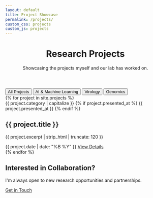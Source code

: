 ```yaml
---
layout: default
title: Project Showcase
permalink: /projects/
custom_css: projects
custom_js: projects
---
```


<header class="projects-header">
  <div class="header-content">
    <h1 class="header-title">Research Projects</h1>
    <p class="header-subtitle">Showcasing the projects myself and our lab has worked on.</p>
  </div>
</header>

<div class="projects-container">
  <div class="project-filter">
    <button class="filter-btn active" data-filter="all">All Projects</button>
    <button class="filter-btn" data-filter="ai">AI & Machine Learning</button>
    <button class="filter-btn" data-filter="virology">Virology</button>
    <button class="filter-btn" data-filter="genomics">Genomics</button>
  </div>

  <div class="projects-grid">
    {% for project in site.projects %}
      <div class="project-card" data-category="{{ project.category }}">
        <div class="project-header">
          <span class="project-category">{{ project.category | capitalize }}</span>
          {% if project.presented_at %}
            <span class="presented-at" title="{{ project.presented_at }}">{{ project.presented_at }}</span>
          {% endif %}
        </div>
        <div class="project-body">
          <h2 class="project-title">{{ project.title }}</h2>
          <p class="project-excerpt">{{ project.excerpt | strip_html | truncate: 120 }}</p>
          <div class="project-meta">
            <span class="project-date">{{ project.date | date: "%B %Y" }}</span>
            <a href="{{ project.url | relative_url }}" class="read-more">View Details</a>
          </div>
        </div>
      </div>
    {% endfor %}
  </div>
</div>

<section class="cta-section">
  <div class="cta-content">
    <h2 class="cta-title">Interested in Collaboration?</h2>
    <p class="cta-text">I'm always open to new research opportunities and partnerships.</p>
    <a href="/contact" class="cta-button">Get in Touch</a>
  </div>
</section>